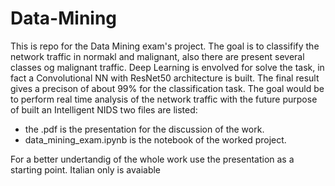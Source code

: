 # Data-Mining
This is repo for the Data Mining exam's project. 
The goal is to classifify the network traffic in normakl and malignant, also there are present several classes og malignant traffic. Deep Learning is envolved for solve the task, in fact a Convolutional NN with ResNet50 architecture is built. The final result gives a precison of about 99% for the classification task. The goal would be to perform real time analysis of the network traffic with the future purpose of built an Intelligent NIDS
two files are listed:
- the .pdf is the presentation for the discussion of the work.
- data_mining_exam.ipynb is the notebook of the worked project. 

 For a better undertandig of the whole work use the presentation as a starting point. Italian only is avaiable

